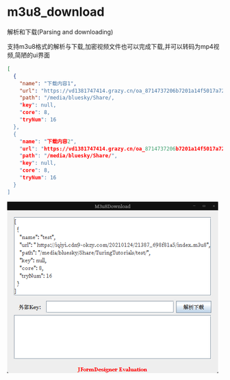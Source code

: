 # m3u8_download
解析和下载(Parsing and downloading)


支持m3u8格式的解析与下载,加密视频文件也可以完成下载,并可以转码为mp4视频,简陋的ui界面


```json
[
  {
    "name": "下载内容1",
    "url": "https://vd1381747414.grazy.cn/oa_8714737206b7201a14f5017a72a0c6af.m3u8?pm3u8&e=1611590953&token=jKas2qY3GBfgRW5tXpDq026ezFmT3DMkjpMLBYzF:gj8ceMP19yBo_AScJb2uwE-gI8g=&id=903",
    "path": "/media/bluesky/Share/,
    "key": null,
    "core": 8,
    "tryNum": 16
  },
  {
    "name": "下载内容2",
    "url": "https://vd1381747414.grazy.cn/oa_8714737206b7201a14f5017a72a0c6af.m3u8?pm3u8&e=1611590953&token=jKas2qY3GBfgRW5tXpDq026ezFmT3DMkjpMLBYzF:gj8ceMP19yBo_AScJb2uwE-gI8g=&id=903",
    "path": "/media/bluesky/Share/",
    "key": null,
    "core": 8,
    "tryNum": 16
  }
]
```
![img.png](img.png)